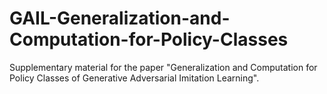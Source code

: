 # GAIL-Generalization-and-Computation-for-Policy-Classes
Supplementary material for the paper "Generalization and Computation for Policy Classes of Generative Adversarial Imitation Learning".
